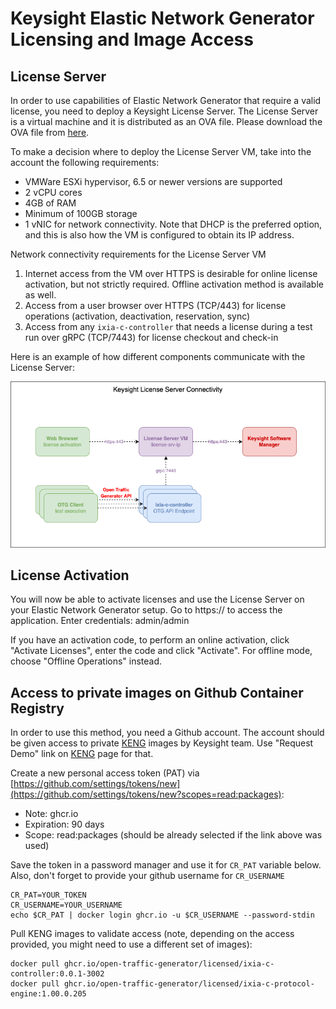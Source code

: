# Keysight Elastic Network Generator Licensing and Image Access

## License Server

In order to use capabilities of Elastic Network Generator that require a valid license, you need to deploy a Keysight License Server. The License Server is a virtual machine and it is distributed as an OVA file. Please download the OVA file from [here](https://storage.googleapis.com/kt-nas-images-cloud-ist/slum-1.7.0-204.ova).

To make a decision where to deploy the License Server VM, take into the account the following requirements:

* VMWare ESXi hypervisor, 6.5 or newer versions are supported
* 2 vCPU cores
* 4GB of RAM
* Minimum of 100GB storage
* 1 vNIC for network connectivity. Note that DHCP is the preferred option, and this is also how the VM is configured to obtain its IP address.

Network connectivity requirements for the License Server VM

1. Internet access from the VM over HTTPS is desirable for online license activation, but not strictly required. Offline activation method is available as well.
2. Access from a user browser over HTTPS (TCP/443) for license operations (activation, deactivation, reservation, sync)
3. Access from any `ixia-c-controller` that needs a license during a test run over gRPC (TCP/7443) for license checkout and check-in

Here is an example of how different components communicate with the License Server:

![License Server Connectivity](./images/license-server.png)

## License Activation

You will now be able to activate licenses and use the License Server on your Elastic Network Generator setup. Go to https://<obtainedIpAddress> to access the application. Enter credentials: admin/admin

If you have an activation code, to perform an online activation, click "Activate Licenses", enter the code and click "Activate". For offline mode, choose "Offline Operations" instead.

## Access to private images on Github Container Registry

In order to use this method, you need a Github account. The account should be given access to private [KENG](https://www.keysight.com/us/en/products/network-test/protocol-load-test/keysight-elastic-network-generator.html) images by Keysight team. Use "Request Demo" link on [KENG](https://www.keysight.com/us/en/products/network-test/protocol-load-test/keysight-elastic-network-generator.html) page for that.

Create a new personal access token (PAT) via [https://github.com/settings/tokens/new](https://github.com/settings/tokens/new?scopes=read:packages):

* Note: ghcr.io
* Expiration: 90 days
* Scope: read:packages (should be already selected if the link above was used)

Save the token in a password manager and use it for `CR_PAT` variable below. Also, don't forget to provide your github username for `CR_USERNAME`

```Shell
CR_PAT=YOUR_TOKEN
CR_USERNAME=YOUR_USERNAME
echo $CR_PAT | docker login ghcr.io -u $CR_USERNAME --password-stdin
```

Pull KENG images to validate access (note, depending on the access provided, you might need to use a different set of images):

```Shell
docker pull ghcr.io/open-traffic-generator/licensed/ixia-c-controller:0.0.1-3002
docker pull ghcr.io/open-traffic-generator/licensed/ixia-c-protocol-engine:1.00.0.205
```

